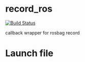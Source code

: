# record_ros
[![Build Status](https://travis-ci.org/epfl-lasa/record_ros.svg?branch=master)](https://travis-ci.com/epfl-lasa/record_ros/branches)

callback wrapper for rosbag record

# Launch file
